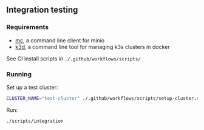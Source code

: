 ## Integration testing

### Requirements

- [mc](https://min.io/docs/minio/linux/reference/minio-mc.html), a command line client for minio
- [k3d](https://k3d.io/v5.6.3/), a command line tool for managing k3s clusters in docker

See CI install scripts in `./.github/workflows/scripts/`

### Running

Set up a test cluster:

```bash
CLUSTER_NAME="test-cluster" ./.github/workflows/scripts/setup-cluster.sh
```

Run:

```bash
./scripts/integration
```
